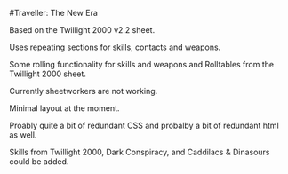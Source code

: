 #Traveller: The New Era

Based on the Twillight 2000 v2.2 sheet.

Uses repeating sections for skills, contacts and weapons.

Some rolling functionality for skills and weapons and Rolltables from the Twillight 2000 sheet.

Currently sheetworkers are not working.

Minimal layout at the moment.

Proably quite a bit of redundant CSS and probalby a bit of redundant html as well.

Skills from Twillight 2000, Dark Conspiracy, and Caddilacs & Dinasours could be added.